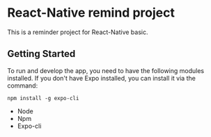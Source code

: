 # React-Native remind project

This is a reminder project for React-Native basic.

## Getting Started

To run and develop the app, you need to have the following modules installed. If you don't have Expo installed, you can install it via the command:

```
npm install -g expo-cli
```

- Node
- Npm
- Expo-cli
